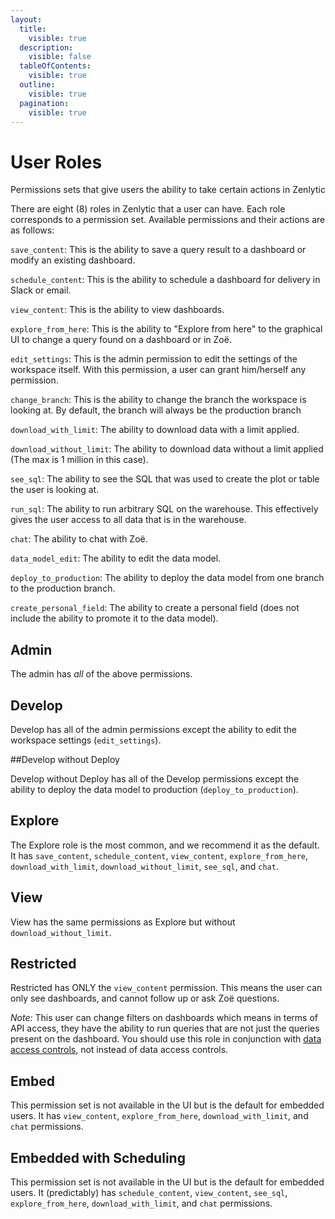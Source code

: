 ```yaml
---
layout:
  title:
    visible: true
  description:
    visible: false
  tableOfContents:
    visible: true
  outline:
    visible: true
  pagination:
    visible: true
---
```


# User Roles

Permissions sets that give users the ability to take certain actions in Zenlytic

There are eight (8) roles in Zenlytic that a user can have. Each role corresponds to a permission set. Available permissions and their actions are as follows:

`save_content`: This is the ability to save a query result to a dashboard or modify an existing dashboard.

`schedule_content`: This is the ability to schedule a dashboard for delivery in Slack or email.

`view_content`: This is the ability to view dashboards.

`explore_from_here`: This is the ability to "Explore from here" to the graphical UI to change a query found on a dashboard or in Zoë.

`edit_settings`: This is the admin permission to edit the settings of the workspace itself. With this permission, a user can grant him/herself any permission.

`change_branch`: This is the ability to change the branch the workspace is looking at. By default, the branch will always be the production branch

`download_with_limit`: The ability to download data with a limit applied.

`download_without_limit`: The ability to download data without a limit applied (The max is 1 million in this case).

`see_sql`: The ability to see the SQL that was used to create the plot or table the user is looking at.

`run_sql`: The ability to run arbitrary SQL on the warehouse. This effectively gives the user access to all data that is in the warehouse.

`chat`: The ability to chat with Zoë.

`data_model_edit`: The ability to edit the data model.

`deploy_to_production`: The ability to deploy the data model from one branch to the production branch.

`create_personal_field`: The ability to create a personal field (does not include the ability to promote it to the data model).

## Admin

The admin has _all_ of the above permissions.

## Develop

Develop has all of the admin permissions except the ability to edit the workspace settings (`edit_settings`).

\##Develop without Deploy

Develop without Deploy has all of the Develop permissions except the ability to deploy the data model to production (`deploy_to_production`).

## Explore

The Explore role is the most common, and we recommend it as the default. It has `save_content`, `schedule_content`, `view_content`, `explore_from_here`, `download_with_limit`, `download_without_limit`, `see_sql`, and `chat`.

## View

View has the same permissions as Explore but without `download_without_limit`.

## Restricted

Restricted has ONLY the `view_content` permission. This means the user can only see dashboards, and cannot follow up or ask Zoë questions.

_Note:_ This user can change filters on dashboards which means in terms of API access, they have the ability to run queries that are not just the queries present on the dashboard. You should use this role in conjunction with [data access controls](../data-modeling/access_grants.md), not instead of data access controls.

## Embed

This permission set is not available in the UI but is the default for embedded users. It has `view_content`, `explore_from_here`, `download_with_limit`, and `chat` permissions.

## Embedded with Scheduling

This permission set is not available in the UI but is the default for embedded users. It (predictably) has `schedule_content`, `view_content`, `see_sql`, `explore_from_here`, `download_with_limit`, and `chat` permissions.
